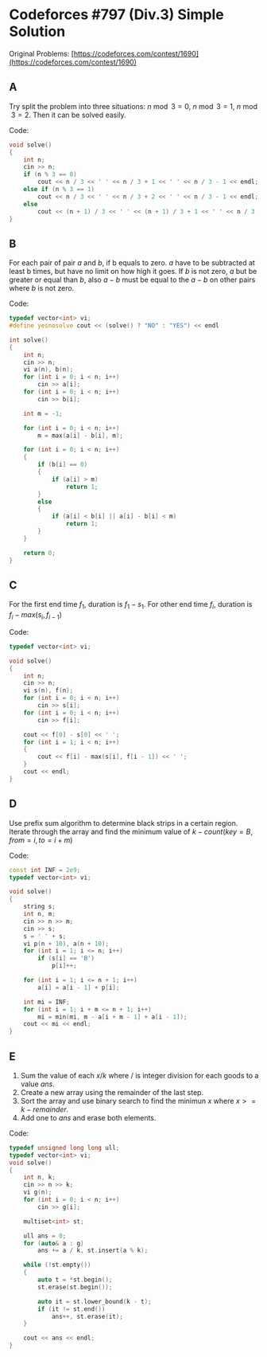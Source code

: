 # Codeforces #797 (Div.3) Simple Solution

Original Problems: [https://codeforces.com/contest/1690](https://codeforces.com/contest/1690)

## A
Try split the problem into three situations: $n \bmod 3 = 0$, $n \bmod 3 = 1$, $n \bmod 3 = 2$. Then it can be solved easily.

Code:
```cpp
void solve()
{
    int n;
    cin >> n;
    if (n % 3 == 0)
        cout << n / 3 << ' ' << n / 3 + 1 << ' ' << n / 3 - 1 << endl;
    else if (n % 3 == 1)
        cout << n / 3 << ' ' << n / 3 + 2 << ' ' << n / 3 - 1 << endl;
    else
        cout << (n + 1) / 3 << ' ' << (n + 1) / 3 + 1 << ' ' << n / 3 - 1 << endl;
}
```

## B
For each pair of pair $a$ and $b$, if b equals to zero. $a$ have to be subtracted at least b times, but have no limit on how high it goes. If $b$ is not zero, $a$ but be greater or equal than $b$, also $a - b$ must be equal to the $a - b$ on other pairs where $b$ is not zero.

Code: 
```cpp
typedef vector<int> vi;
#define yesnosolve cout << (solve() ? "NO" : "YES") << endl

int solve()
{
    int n;
    cin >> n;
    vi a(n), b(n);
    for (int i = 0; i < n; i++)
        cin >> a[i];
    for (int i = 0; i < n; i++)
        cin >> b[i];

    int m = -1;

    for (int i = 0; i < n; i++)
        m = max(a[i] - b[i], m);

    for (int i = 0; i < n; i++)
    {
        if (b[i] == 0)
        {
            if (a[i] > m)
                return 1;
        }
        else
        {
            if (a[i] < b[i] || a[i] - b[i] < m)
                return 1;
        }
    }

    return 0;
}
```

## C
For the first end time $f_1$, duration is $f_1 - s_1$. For other end time $f_i$, duration is $f_i - max(s_i,f_{i-1})$

Code: 
```cpp
typedef vector<int> vi;

void solve()
{
    int n;
    cin >> n;
    vi s(n), f(n);
    for (int i = 0; i < n; i++)
        cin >> s[i];
    for (int i = 0; i < n; i++)
        cin >> f[i];

    cout << f[0] - s[0] << ' ';
    for (int i = 1; i < n; i++)
    {
        cout << f[i] - max(s[i], f[i - 1]) << ' ';
    }
    cout << endl;
}
```

## D
Use prefix sum algorithm to determine black strips in a certain region. Iterate through the array and find the minimum value of $k - count(key=B, from = i, to = i+m)$

Code:
```cpp
const int INF = 2e9;
typedef vector<int> vi;

void solve()
{
    string s;
    int n, m;
    cin >> n >> m;
    cin >> s;
    s = ' ' + s;
    vi p(n + 10), a(n + 10);
    for (int i = 1; i <= n; i++)
        if (s[i] == 'B')
            p[i]++;

    for (int i = 1; i <= n + 1; i++)
        a[i] = a[i - 1] + p[i];

    int mi = INF;
    for (int i = 1; i + m <= n + 1; i++)
        mi = min(mi, m - a[i + m - 1] + a[i - 1]);
    cout << mi << endl;
}
```

## E
1. Sum the value of each $x / k$ where $/$ is integer division for each goods to a value $ans$.
2. Create a new array using the remainder of the last step.
3. Sort the array and use binary search to find the minimun $x$ where $x  >= k - remainder$.
4. Add one to $ans$ and erase both elements.

Code: 
```cpp
typedef unsigned long long ull;
typedef vector<int> vi;
void solve()
{
    int n, k;
    cin >> n >> k;
    vi g(n);
    for (int i = 0; i < n; i++)
        cin >> g[i];

    multiset<int> st;

    ull ans = 0;
    for (auto& a : g)
        ans += a / k, st.insert(a % k);

    while (!st.empty())
    {
        auto t = *st.begin();
        st.erase(st.begin());

        auto it = st.lower_bound(k - t);
        if (it != st.end())
            ans++, st.erase(it);
    }

    cout << ans << endl;
}
```